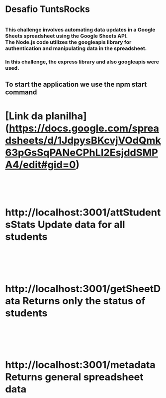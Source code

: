 <h1> Desafio TuntsRocks <h1>
 
<h3> This challenge involves automating data updates in a Google Sheets spreadsheet using the Google Sheets API. <br> The Node.js code utilizes the googleapis library for authentication and manipulating data in the spreadsheet. <h3>

<p> In this challenge, the express library and also googleapis were used.
<P>

<h2> <strong> To start the application we use the <b>npm start<b> command
 <strong> <h2>

 [Link da planilha] (https://docs.google.com/spreadsheets/d/1JdpysBKcvjVOdQmk63pGsSqPANeCPhLI2EsjddSMPA4/edit#gid=0) 

 
<br>
<h2>http://localhost:3001/attStudentsStats
 Update data for all students<h2>
 <br>
 <h2>http://localhost:3001/getSheetData 
Returns only the status of students<h2>
 <br>
<h2> http://localhost:3001/metadata 
Returns general spreadsheet data<h2>

